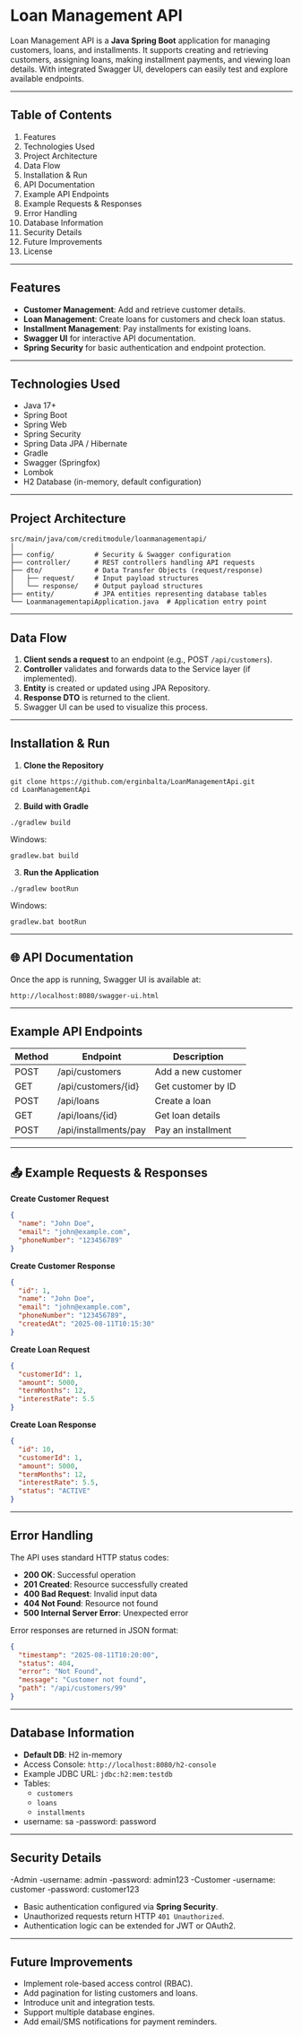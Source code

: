 Loan Management API
===================

Loan Management API is a **Java Spring Boot** application for managing customers, loans, and installments.
It supports creating and retrieving customers, assigning loans, making installment payments, and viewing loan details.
With integrated Swagger UI, developers can easily test and explore available endpoints.

---

 Table of Contents
--------------------
1. Features
2. Technologies Used
3. Project Architecture
4. Data Flow
5. Installation & Run
6. API Documentation
7. Example API Endpoints
8. Example Requests & Responses
9. Error Handling
10. Database Information
11. Security Details
12. Future Improvements
13. License

---

 Features
-----------
- **Customer Management**: Add and retrieve customer details.
- **Loan Management**: Create loans for customers and check loan status.
- **Installment Management**: Pay installments for existing loans.
- **Swagger UI** for interactive API documentation.
- **Spring Security** for basic authentication and endpoint protection.

---

 Technologies Used
--------------------
- Java 17+
- Spring Boot
- Spring Web
- Spring Security
- Spring Data JPA / Hibernate
- Gradle
- Swagger (Springfox)
- Lombok
- H2 Database (in-memory, default configuration)

---

 Project Architecture
-----------------------
```
src/main/java/com/creditmodule/loanmanagementapi/
│
├── config/          # Security & Swagger configuration
├── controller/      # REST controllers handling API requests
├── dto/             # Data Transfer Objects (request/response)
│   ├── request/     # Input payload structures
│   └── response/    # Output payload structures
├── entity/          # JPA entities representing database tables
└── LoanmanagementapiApplication.java  # Application entry point
```

---

 Data Flow
------------
1. **Client sends a request** to an endpoint (e.g., POST `/api/customers`).
2. **Controller** validates and forwards data to the Service layer (if implemented).
3. **Entity** is created or updated using JPA Repository.
4. **Response DTO** is returned to the client.
5. Swagger UI can be used to visualize this process.

---

 Installation & Run
---------------------
1. **Clone the Repository**
```
git clone https://github.com/erginbalta/LoanManagementApi.git
cd LoanManagementApi
```
2. **Build with Gradle**
```
./gradlew build
```
Windows:
```
gradlew.bat build
```
3. **Run the Application**
```
./gradlew bootRun
```
Windows:
```
gradlew.bat bootRun
```

---

🌐 API Documentation
--------------------
Once the app is running, Swagger UI is available at:
```
http://localhost:8080/swagger-ui.html
```

---

 Example API Endpoints
------------------------
| Method | Endpoint                | Description |
|--------|-------------------------|-------------|
| POST   | /api/customers           | Add a new customer |
| GET    | /api/customers/{id}      | Get customer by ID |
| POST   | /api/loans               | Create a loan |
| GET    | /api/loans/{id}          | Get loan details |
| POST   | /api/installments/pay    | Pay an installment |

---

📤 Example Requests & Responses
--------------------------------

**Create Customer Request**
```json
{
  "name": "John Doe",
  "email": "john@example.com",
  "phoneNumber": "123456789"
}
```

**Create Customer Response**
```json
{
  "id": 1,
  "name": "John Doe",
  "email": "john@example.com",
  "phoneNumber": "123456789",
  "createdAt": "2025-08-11T10:15:30"
}
```

**Create Loan Request**
```json
{
  "customerId": 1,
  "amount": 5000,
  "termMonths": 12,
  "interestRate": 5.5
}
```

**Create Loan Response**
```json
{
  "id": 10,
  "customerId": 1,
  "amount": 5000,
  "termMonths": 12,
  "interestRate": 5.5,
  "status": "ACTIVE"
}
```

---

 Error Handling
-----------------
The API uses standard HTTP status codes:
- **200 OK**: Successful operation
- **201 Created**: Resource successfully created
- **400 Bad Request**: Invalid input data
- **404 Not Found**: Resource not found
- **500 Internal Server Error**: Unexpected error

Error responses are returned in JSON format:
```json
{
  "timestamp": "2025-08-11T10:20:00",
  "status": 404,
  "error": "Not Found",
  "message": "Customer not found",
  "path": "/api/customers/99"
}
```

---

 Database Information
-----------------------
- **Default DB**: H2 in-memory
- Access Console: `http://localhost:8080/h2-console`
- Example JDBC URL: `jdbc:h2:mem:testdb`
- Tables:
  - `customers`
  - `loans`
  - `installments`
- username: sa
-password: password

---

 Security Details
-------------------
-Admin
  -username: admin
  -password: admin123
-Customer
  -username: customer
  -password: customer123
- Basic authentication configured via **Spring Security**.
- Unauthorized requests return HTTP `401 Unauthorized`.
- Authentication logic can be extended for JWT or OAuth2.

---

 Future Improvements
-----------------------
- Implement role-based access control (RBAC).
- Add pagination for listing customers and loans.
- Introduce unit and integration tests.
- Support multiple database engines.
- Add email/SMS notifications for payment reminders.


